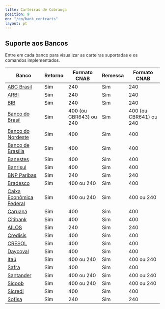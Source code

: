 ```yaml
---
title: Carteiras de Cobrança
position: 9
en: "/en/bank_contracts"
layout: pt
---
```


## Suporte aos Bancos

Entre em cada banco para visualizar as carteiras suportadas e os comandos implementados.

| Banco                                          | Retorno | Formato CNAB | Remessa | Formato CNAB
| ---------------------------------------------- | ------- | ------------ | ------- | ------------
| [ABC Brasil](/bank_contracts/abc)              | Sim     | 240          | Sim     | 240
| [ARBI](/bank_contracts/arbi)                   | Sim     | 240          | Sim     | 240
| [BIB](/bank_contracts/bib)                     | Sim     | 240          | Sim     | 240
| [Banco do Brasil](/bank_contracts/bb)          | Sim     | 400 (ou CBR643) ou 240         | Sim     | 400 (ou CBR641) ou 240
| [Banco do Nordeste](/bank_contracts/bnb)       | Sim     | 400          | Sim     | 400
| [Banco de Brasília](/bank_contracts/brb)       | Sim     | 400          | Sim     | 400
| [Banestes](/bank_contracts/banestes)           | Sim     | 400          | Sim     | 400
| [Banrisul](/bank_contracts/banrisul)           | Sim     | 400          | Sim     | 400
| [BNP Paribas](/bank_contracts/bnpparibas)      | Sim     | 240          | Sim     | 240
| [Bradesco](/bank_contracts/bradesco)           | Sim     | 400 ou 240   | Sim     | 400
| [Caixa Econômica Federal](/bank_contracts/cef) | Sim     | 400 ou 240   | Sim     | 400 ou 240
| [Caruana](/bank_contracts/caruana)             | Sim     | 400          | Sim     | 400
| [Citibank](/bank_contracts/citibank)           | Sim     | 400          | Sim     | 400
| [AILOS](/bank_contracts/ailos)                 | Sim     | 240          | Sim     | 240
| [Credisis](/bank_contracts/credisis)           | Sim     | 400          | Sim     | 400
| [CRESOL](/bank_contracts/cresol)               | Sim     | 400          | Sim     | 400
| [Daycoval](/bank_contracts/daycoval)           | Sim     | 400          | Sim     | 400
| [Itaú](/bank_contracts/itau)                   | Sim     | 400 ou 240   | Sim     | 400 ou 240
| [Safra](/bank_contracts/safra)                 | Sim     | 400          | Sim     | 400
| [Santander](/bank_contracts/santander)         | Sim     | 400 ou 240   | Sim     | 400 ou 240
| [Sicoob](/bank_contracts/sicoob)               | Sim     | 400 ou 240   | Sim     | 400 ou 240
| [Sicredi](/bank_contracts/sicredi)             | Sim     | 400          | Sim     | 400
| [Sofisa](/bank_contracts/sofisa)               | Sim     | 240          | Sim     | 240
